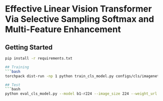 # Effective Linear Vision Transformer Via Selective Sampling Softmax and Multi-Feature Enhancement

## Getting Started
```bash
pip install -r requirements.txt

## Training
```bash
torchpack dist-run -np 1 python train_cls_model.py configs/cls/imagenet/b1.yaml  --path .exp/cls/imagenet/m1_r224

## Test
```bash
python eval_cls_model.py --model b1-r224 --image_size 224 --weight_url xxx.pt
